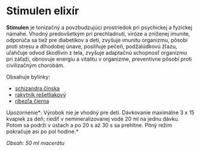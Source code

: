 Stimulen elixír
===============

**Stimulen** je tonizačný a povzbudzujúci prostriedok pri psychickej a fyzickej
námahe. Vhodný predovšetkým pri prechladnutí, viróze a zníženej imunite,
odporúča sa tiež pre diabetikov a deti, zvyšuje imunitu organizmu, pôsobí proti
stresu a dlhodobej únave, posilňuje pečeň, podžalúdkovú žľazu, uľahčuje odvod
škodlivín z tela, zvyšuje adaptačnú schopnosť organizmu pri záťaži, obnovuje
energiu a vitalitu v organizme, preventívne pôsobí proti civilizačným chorobám.

Obsahuje bylinky:

* [schizandra čínska](/sip/bylinky/schizandra-cinska)
* [rakytník rešetliakový](/sip/bylinky/rakytnik-resetliakovy)
* [ríbezľa čierna](/sip/bylinky/ribezla-cierna)

Upozornenie*: Výrobok nie je vhodný pre deti. Dávkovanie maximálne 3 x 15
kvapiek za deň; riediť v nemineralizovanej vode 20 ml na jednu dávku. Potom sa
podrží v ústach a po 20 s až 30 s sa prehltne. Pitný režim pokračuje asi po pol
hodine.*

*Obsah: 50 ml macerátu*

